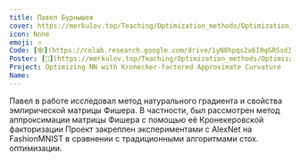```yaml
---
title: Павел Бурнышев
cover: https://merkulov.top/Teaching/Optimization_methods/Optimization_methods__/Лучшие_проекты_по_оптимизации_2019/Павел_Бурнышев/burnyshev.png
icon: None
emoji: ⭐
Code: [🕸](https://colab.research.google.com/drive/1yN8hpqs2x6I0qGRSsd3InEMc8QVX8IrZ#scrollTo=z6XO0jUcXjRq)
Poster: [📎](https://merkulov.top/Teaching/Optimization_methods/Optimization_methods__/Лучшие_проекты_по_оптимизации_2019/Павел_Бурнышев/burnyshev.pdf)
Project: Optimizing NN with Kronecker-factored Approximate Curvature
Name: 
---
```


Павел в работе исследовал метод натурального градиента и свойства эмпирической матрицы Фишера. В частности, был рассмотрен метод аппроксимации матрицы Фишера с помощью её Кронекеровской факторизации Проект закреплен экспериментами с AlexNet на FashionMNIST в сравнении с традиционными алгоритмами стох. оптимизации.
